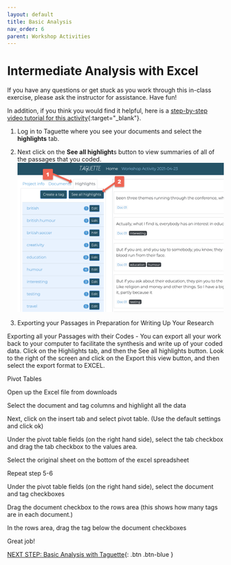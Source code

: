 ```yaml
---
layout: default
title: Basic Analysis
nav_order: 6
parent: Workshop Activities
---
```

# Intermediate Analysis with Excel

If you have any questions or get stuck as you work through this in-class exercise, please ask the instructor for assistance.  Have fun!

In addition, if you think you would find it helpful, here is a [step-by-step video tutorial for this activity](https://www.youtube.com/watch?v=GvqVeZPoEvs){:target="_blank"}.

1. Log in to Taguette where you see your documents and select the **highlights** tab.
2. Next click on the **See all highlight**s button to view summaries of all of the passages that you coded.
![See all highlights](/images/taguette-excel-1.png)

3. Exporting your Passages in Preparation for Writing Up Your Research


Exporting all your Passages with their Codes - You can export all your work back to your computer to facilitate the synthesis and write up of your coded data.
Click on the Highlights tab, and then the See all highlights button.
Look to the right of the screen and click on the Export this view button, and then select the export format to EXCEL.


Pivot Tables


Open up the Excel file from downloads

Select the document and tag columns and highlight all the data

Next, click on the insert tab and select pivot table. (Use the default settings and click ok)



Under the pivot table fields (on the right hand side),  select the tab checkbox and drag the tab checkbox to the values area.


Select the original sheet on the bottom of the excel spreadsheet


Repeat step 5-6

Under the pivot table fields (on the right hand side),  select the document and tag checkboxes

Drag the document checkbox to the rows area (this shows how many tags are in each document.)


In the rows area, drag the tag below the document checkboxes

Great job!

[NEXT STEP: Basic Analysis with Taguette](basic-analysis.html){: .btn .btn-blue }

